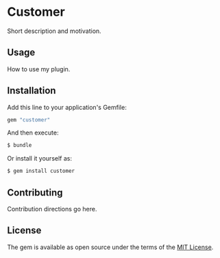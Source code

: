 # Customer
Short description and motivation.

## Usage
How to use my plugin.

## Installation
Add this line to your application's Gemfile:

```ruby
gem "customer"
```

And then execute:
```bash
$ bundle
```

Or install it yourself as:
```bash
$ gem install customer
```

## Contributing
Contribution directions go here.

## License
The gem is available as open source under the terms of the [MIT License](https://opensource.org/licenses/MIT).
